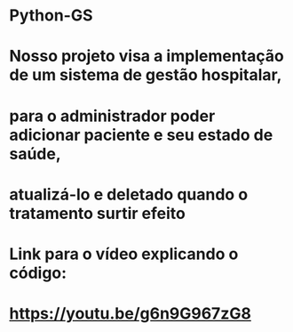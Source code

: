 # Python-GS

# Nosso projeto visa a implementação de um sistema de gestão hospitalar,
# para o administrador poder adicionar paciente e seu estado de saúde, 
# atualizá-lo e deletado quando o tratamento surtir efeito


# Link para o vídeo explicando o código:
# https://youtu.be/g6n9G967zG8
